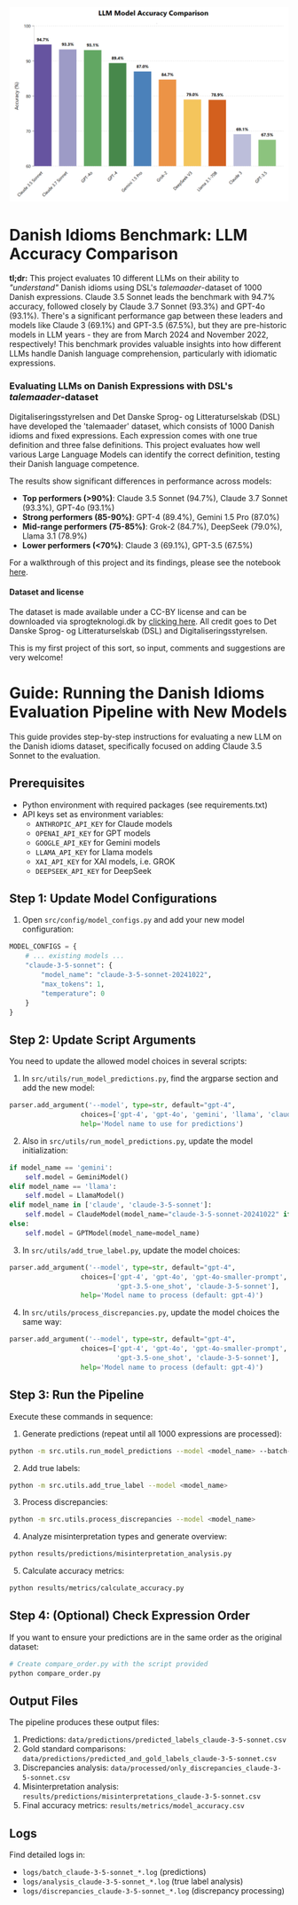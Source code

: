 ![accuracy_LLMs_talemaader-dataset](results\figures\LLM_model_accuracy_comparison.png)

# Danish Idioms Benchmark: LLM Accuracy Comparison

**tl;dr:** This project evaluates 10 different LLMs on their ability to *"understand"* Danish idioms using DSL's *talemaader*-dataset of 1000 Danish expressions. Claude 3.5 Sonnet leads the benchmark with 94.7% accuracy, followed closely by Claude 3.7 Sonnet (93.3%) and GPT-4o (93.1%). There's a significant performance gap between these leaders and models like Claude 3 (69.1%) and GPT-3.5 (67.5%), but they are pre-historic models in LLM years - they are from March 2024 and November 2022, respectively! This benchmark provides valuable insights into how different LLMs handle Danish language comprehension, particularly with idiomatic expressions.

### Evaluating LLMs on Danish Expressions with DSL's *talemaader*-dataset
Digitaliseringsstyrelsen and Det Danske Sprog- og Litteraturselskab (DSL) have developed the 'talemaader' dataset, which consists of 1000 Danish idioms and fixed expressions. Each expression comes with one true definition and three false definitions. This project evaluates how well various Large Language Models can identify the correct definition, testing their Danish language competence.

The results show significant differences in performance across models:
- **Top performers (>90%)**: Claude 3.5 Sonnet (94.7%), Claude 3.7 Sonnet (93.3%), GPT-4o (93.1%)
- **Strong performers (85-90%)**: GPT-4 (89.4%), Gemini 1.5 Pro (87.0%)
- **Mid-range performers (75-85%)**: Grok-2 (84.7%), DeepSeek (79.0%), Llama 3.1 (78.9%)
- **Lower performers (<70%)**: Claude 3 (69.1%), GPT-3.5 (67.5%)

For a walkthrough of this project and its findings, please see the notebook [here](notebooks\walkthrough_project_findings.ipynb).

#### Dataset and license
The dataset is made available under a CC-BY license and can be downloaded via sprogteknologi.dk by [clicking here](https://sprogteknologi.dk/dataset/1000-talemader-evalueringsdatasaet). All credit goes to Det Danske Sprog- og Litteraturselskab (DSL) and Digitaliseringsstyrelsen.

This is my first project of this sort, so input, comments and suggestions are very welcome! 


# Guide: Running the Danish Idioms Evaluation Pipeline with New Models

This guide provides step-by-step instructions for evaluating a new LLM on the Danish idioms dataset, specifically focused on adding Claude 3.5 Sonnet to the evaluation.

## Prerequisites

- Python environment with required packages (see requirements.txt)
- API keys set as environment variables:
  - `ANTHROPIC_API_KEY` for Claude models
  - `OPENAI_API_KEY` for GPT models
  - `GOOGLE_API_KEY` for Gemini models
  - `LLAMA_API_KEY` for Llama models
  - `XAI_API_KEY` for XAI models, i.e. GROK
  - `DEEPSEEK_API_KEY` for DeepSeek

## Step 1: Update Model Configurations

1. Open `src/config/model_configs.py` and add your new model configuration:

```python
MODEL_CONFIGS = {
    # ... existing models ...
    "claude-3-5-sonnet": {
        "model_name": "claude-3-5-sonnet-20241022",
        "max_tokens": 1,
        "temperature": 0
    }
}
```

## Step 2: Update Script Arguments

You need to update the allowed model choices in several scripts:

1. In `src/utils/run_model_predictions.py`, find the argparse section and add the new model:

```python
parser.add_argument('--model', type=str, default="gpt-4", 
                  choices=['gpt-4', 'gpt-4o', 'gemini', 'llama', 'claude', 'claude-3-5-sonnet'],
                  help='Model name to use for predictions')
```

2. Also in `src/utils/run_model_predictions.py`, update the model initialization:

```python
if model_name == 'gemini':
    self.model = GeminiModel()
elif model_name == 'llama':
    self.model = LlamaModel()
elif model_name in ['claude', 'claude-3-5-sonnet']:
    self.model = ClaudeModel(model_name="claude-3-5-sonnet-20241022" if model_name == 'claude-3-5-sonnet' else "claude-3-sonnet-20240229")
else:
    self.model = GPTModel(model_name=model_name)
```

3. In `src/utils/add_true_label.py`, update the model choices:

```python
parser.add_argument('--model', type=str, default="gpt-4", 
                  choices=['gpt-4', 'gpt-4o', 'gpt-4o-smaller-prompt', 'gemini', 'llama', 'claude', 
                           'gpt-3.5-one_shot', 'claude-3-5-sonnet'],
                  help='Model name to process (default: gpt-4)')
```

4. In `src/utils/process_discrepancies.py`, update the model choices the same way:

```python
parser.add_argument('--model', type=str, default="gpt-4", 
                  choices=['gpt-4', 'gpt-4o', 'gpt-4o-smaller-prompt', 'gemini', 'llama', 'claude', 
                           'gpt-3.5-one_shot', 'claude-3-5-sonnet'],
                  help='Model name to process (default: gpt-4)')
```

## Step 3: Run the Pipeline

Execute these commands in sequence:

1. Generate predictions (repeat until all 1000 expressions are processed):
```bash
python -m src.utils.run_model_predictions --model <model_name> --batch-size <5>
```

2. Add true labels:
```bash
python -m src.utils.add_true_label --model <model_name>
```

3. Process discrepancies:
```bash
python -m src.utils.process_discrepancies --model <model_name>
```

4. Analyze misinterpretation types and generate overview:
```bash
python results/predictions/misinterpretation_analysis.py
```

5. Calculate accuracy metrics:
```bash
python results/metrics/calculate_accuracy.py
```

## Step 4: (Optional) Check Expression Order

If you want to ensure your predictions are in the same order as the original dataset:

```python
# Create compare_order.py with the script provided
python compare_order.py
```

## Output Files

The pipeline produces these output files:

1. Predictions: `data/predictions/predicted_labels_claude-3-5-sonnet.csv`
2. Gold standard comparisons: `data/predictions/predicted_and_gold_labels_claude-3-5-sonnet.csv`
3. Discrepancies analysis: `data/processed/only_discrepancies_claude-3-5-sonnet.csv`
4. Misinterpretation analysis: `results/predictions/misinterpretations_claude-3-5-sonnet.csv`
5. Final accuracy metrics: `results/metrics/model_accuracy.csv`

## Logs

Find detailed logs in:
- `logs/batch_claude-3-5-sonnet_*.log` (predictions)
- `logs/analysis_claude-3-5-sonnet_*.log` (true label analysis)
- `logs/discrepancies_claude-3-5-sonnet_*.log` (discrepancy processing)
